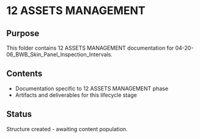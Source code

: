 # 12 ASSETS MANAGEMENT

## Purpose
This folder contains 12 ASSETS MANAGEMENT documentation for 04-20-06_BWB_Skin_Panel_Inspection_Intervals.

## Contents
- Documentation specific to 12 ASSETS MANAGEMENT phase
- Artifacts and deliverables for this lifecycle stage

## Status
Structure created - awaiting content population.
